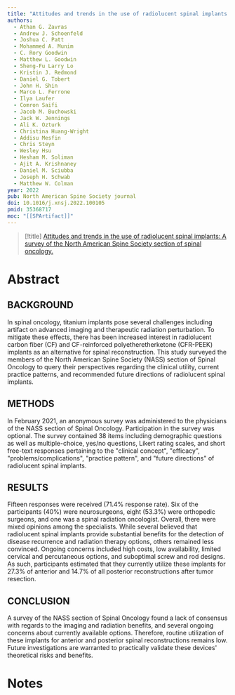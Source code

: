 ```yaml
---
title: "Attitudes and trends in the use of radiolucent spinal implants: A survey of the North American Spine Society section of spinal oncology."
authors:
  - Athan G. Zavras
  - Andrew J. Schoenfeld
  - Joshua C. Patt
  - Mohammed A. Munim
  - C. Rory Goodwin
  - Matthew L. Goodwin
  - Sheng-Fu Larry Lo
  - Kristin J. Redmond
  - Daniel G. Tobert
  - John H. Shin
  - Marco L. Ferrone
  - Ilya Laufer
  - Comron Saifi
  - Jacob M. Buchowski
  - Jack W. Jennings
  - Ali K. Ozturk
  - Christina Huang-Wright
  - Addisu Mesfin
  - Chris Steyn
  - Wesley Hsu
  - Hesham M. Soliman
  - Ajit A. Krishnaney
  - Daniel M. Sciubba
  - Joseph H. Schwab
  - Matthew W. Colman
year: 2022
pub: North American Spine Society journal
doi: 10.1016/j.xnsj.2022.100105
pmid: 35368717
moc: "[[SPArtifact]]"
---
```

>[!title]
[Attitudes and trends in the use of radiolucent spinal implants: A survey of the North American Spine Society section of spinal oncology.](https://pubmed.ncbi.nlm.nih.gov/35368717/)

# Abstract

## BACKGROUND
In spinal oncology, titanium implants pose several challenges including artifact on advanced imaging and therapeutic radiation perturbation. To mitigate these effects, there has been increased interest in radiolucent carbon fiber (CF) and CF-reinforced polyetheretherketone (CFR-PEEK) implants as an alternative for spinal reconstruction. This study surveyed the members of the North American Spine Society (NASS) section of Spinal Oncology to query their perspectives regarding the clinical utility, current practice patterns, and recommended future directions of radiolucent spinal implants.

## METHODS
In February 2021, an anonymous survey was administered to the physicians of the NASS section of Spinal Oncology. Participation in the survey was optional. The survey contained 38 items including demographic questions as well as multiple-choice, yes/no questions, Likert rating scales, and short free-text responses pertaining to the "clinical concept", "efficacy", "problems/complications", "practice pattern", and "future directions" of radiolucent spinal implants.

## RESULTS
Fifteen responses were received (71.4% response rate). Six of the participants (40%) were neurosurgeons, eight (53.3%) were orthopedic surgeons, and one was a spinal radiation oncologist. Overall, there were mixed opinions among the specialists. While several believed that radiolucent spinal implants provide substantial benefits for the detection of disease recurrence and radiation therapy options, others remained less convinced. Ongoing concerns included high costs, low availability, limited cervical and percutaneous options, and suboptimal screw and rod designs. As such, participants estimated that they currently utilize these implants for 27.3% of anterior and 14.7% of all posterior reconstructions after tumor resection.

## CONCLUSION
A survey of the NASS section of Spinal Oncology found a lack of consensus with regards to the imaging and radiation benefits, and several ongoing concerns about currently available options. Therefore, routine utilization of these implants for anterior and posterior spinal reconstructions remains low. Future investigations are warranted to practically validate these devices' theoretical risks and benefits.

# Notes